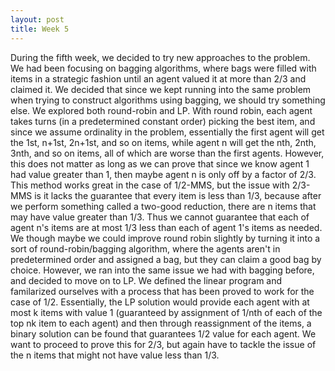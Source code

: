 ```yaml
---
layout: post
title: Week 5
---
```


During the fifth week, we decided to try new approaches to the problem. We had been focusing on bagging algorithms, where bags were filled with items in a strategic fashion until an agent valued it at more than 2/3 and claimed it. We decided that since we kept running into the same problem when trying to construct algorithms using bagging, we should try something else. We explored both round-robin and LP. With round robin, each agent takes turns (in a predetermined constant order) picking the best item, and since we assume ordinality in the problem, essentially the first agent will get the 1st, n+1st, 2n+1st, and so on items, while agent n will get the nth, 2nth, 3nth, and so on items, all of which are worse than the first agents. However, this does not matter as long as we can prove that since we know agent 1 had value greater than 1, then maybe agent n is only off by a factor of 2/3. This method works great in the case of 1/2-MMS, but the issue with 2/3-MMS is it lacks the guarantee that every item is less than 1/3, because after we perform something called a two-good reduction, there are n items that may have value greater than 1/3. Thus we cannot guarantee that each of agent n's items are at most 1/3 less than each of agent 1's items as needed. We though maybe we could improve round robin slightly by turning it into a sort of round-robin/bagging algorithm, where the agents aren't in predetermined order and assigned a bag, but they can claim a good bag by choice. However, we ran into the same issue we had with bagging before, and decided to move on to LP. We defined the linear program and familarized ourselves with a process that has been proved to work for the case of 1/2. Essentially, the LP solution would provide each agent with at most k items with value 1 (guaranteed by assignment of 1/nth of each of the top nk item to each agent) and then through reassignment of the items, a binary solution can be found that guarantees 1/2 value for each agent. We want to proceed to prove this for 2/3, but again have to tackle the issue of the n items that might not have value less than 1/3.
